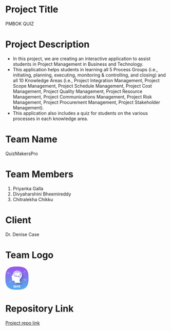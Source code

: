 # Project Title
PMBOK QUIZ
# Project Description
- In this project, we are creating an interactive application to assist students in Project Management in Business and Technology.
- This application helps students in learning all 5 Process Groups (i.e., initiating, planning, executing, monitoring & controlling, and closing) and all 10 Knowledge Areas (i.e., Project Integration Management, Project Scope Management, Project Schedule Management, Project Cost Management, Project Quality Management, Project Resource Management, Project Communications Management, Project Risk Management, Project Procurement Management, Project Stakeholder Management).
- This application also includes a quiz for students on the various processes in each knowledge area.
# Team Name
QuizMakersPro
# Team Members
1. Priyanka Galla
1. Divyaharshini Bheemireddy
1. Chitralekha Chikku
# Client
Dr. Denise Case
# Team Logo 
![Team Logo](./images/teamLogo.png)
# Repository Link
[Project repo link](https://github.com/Divyaharshini/pmbok_quiz)
